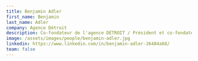 ```yaml
---
title: Benjamin Adler
first_name: Benjamin
last_name: Adler
company: Agence Détroit
description: Co-fondateur de l'agence DÉTROIT / Président et co-fondateur de GAME EARTH / Membre de la Convention des Entreprises pour le Climat / Auteur & conférencier écologiste / Vis dans un Earthship
image: /assets/images/people/benjamin-adler.jpg
linkedin: https://www.linkedin.com/in/benjamin-adler-26484a68/
team: false
---
```

